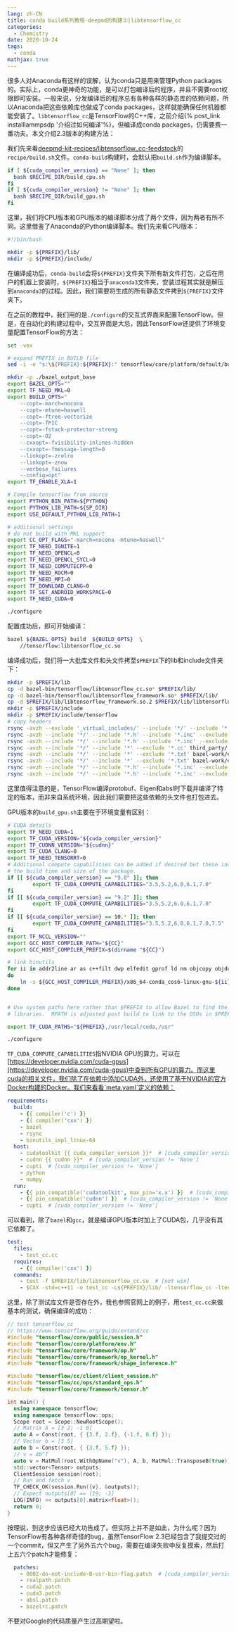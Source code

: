 ```yaml
---
lang: zh-CN
title: conda build系列教程·deepmd的构建②|libtensorflow_cc
categories:
  - Chemistry
date: 2020-10-24
tags:
  - conda
mathjax: true
---
```


很多人对Anaconda有这样的误解，认为conda只是用来管理Python packages的。实际上，conda更神奇的功能，是可以打包编译后的程序，并且不需要root权限即可安装。一般来说，分发编译后的程序总有各种各样的静态库的依赖问题，所以Anaconda把这些依赖库也做成了conda packages，这样就能确保任何机器都能安装了。`libtensorflow_cc`是TensorFlow的C++库，之前介绍{% post_link installlammpsdp '介绍过如何编译'%}，但编译成conda packages，仍需要费一番功夫。本文介绍2.3版本的构建方法：

我们先来看[deepmd-kit-recipes/libtensorflow_cc-feedstock](https://github.com/deepmd-kit-recipes/libtensorflow_cc-feedstock)的`recipe/build.sh`文件。`conda-build`构建时，会默认把`build.sh`作为编译脚本。

```sh
if [ ${cuda_compiler_version} == "None" ]; then
  bash $RECIPE_DIR/build_cpu.sh
fi
if [ ${cuda_compiler_version} != "None" ]; then
  bash $RECIPE_DIR/build_gpu.sh
fi
```
<!--more-->

这里，我们将CPU版本和GPU版本的编译脚本分成了两个文件，因为两者有所不同。这里借鉴了Anaconda的Python编译脚本。我们先来看CPU版本：

```sh
#!/bin/bash

mkdir -p ${PREFIX}/lib/
mkdir -p ${PREFIX}/include/
```

在编译成功后，`conda-build`会将`${PREFIX}`文件夹下所有新文件打包，之后在用户的机器上安装时，`${PREFIX}`相当于`anaconda3`文件夹，安装过程其实就是解压到`anaconda3`的过程。因此，我们需要将生成的所有静态文件拷到`${PREFIX}`文件夹下。

在之前的教程中，我们用的是`./configure`的交互式界面来配置TensorFlow。但是，在自动化的构建过程中，交互界面是大忌，因此TensorFlow还提供了环境变量配置TensorFlow的方法：

```sh
set -vex

# expand PREFIX in BUILD file
sed -i -e "s:\${PREFIX}:${PREFIX}:" tensorflow/core/platform/default/build_config/BUILD

mkdir -p ./bazel_output_base
export BAZEL_OPTS=""
export TF_NEED_MKL=0
export BUILD_OPTS="
    --copt=-march=nocona
    --copt=-mtune=haswell
    --copt=-ftree-vectorize
    --copt=-fPIC
    --copt=-fstack-protector-strong
    --copt=-O2
    --cxxopt=-fvisibility-inlines-hidden
    --cxxopt=-fmessage-length=0
    --linkopt=-zrelro
    --linkopt=-znow
    --verbose_failures
    --config=opt"
export TF_ENABLE_XLA=1

# Compile tensorflow from source
export PYTHON_BIN_PATH=${PYTHON}
export PYTHON_LIB_PATH=${SP_DIR}
export USE_DEFAULT_PYTHON_LIB_PATH=1

# additional settings
# do not build with MKL support
export CC_OPT_FLAGS="-march=nocona -mtune=haswell"
export TF_NEED_IGNITE=1
export TF_NEED_OPENCL=0
export TF_NEED_OPENCL_SYCL=0
export TF_NEED_COMPUTECPP=0
export TF_NEED_ROCM=0
export TF_NEED_MPI=0
export TF_DOWNLOAD_CLANG=0
export TF_SET_ANDROID_WORKSPACE=0
export TF_NEED_CUDA=0

./configure
```

配置成功后，即可开始编译：

```sh
bazel ${BAZEL_OPTS} build  ${BUILD_OPTS}  \
    //tensorflow:libtensorflow_cc.so
```

编译成功后，我们将一大批库文件和头文件拷至`$PREFIX`下的lib和include文件夹下：

```sh
mkdir -p $PREFIX/lib
cp -d bazel-bin/tensorflow/libtensorflow_cc.so* $PREFIX/lib/
cp -d bazel-bin/tensorflow/libtensorflow_framework.so* $PREFIX/lib/
cp -d $PREFIX/lib/libtensorflow_framework.so.2 $PREFIX/lib/libtensorflow_framework.so
mkdir -p $PREFIX/include
mkdir -p $PREFIX/include/tensorflow
# copy headers
rsync -avzh --exclude '_virtual_includes/' --include '*/' --include '*.h' --include '*.inc' --exclude '*' bazel-genfiles/ $PREFIX/include/
rsync -avzh --include '*/' --include '*.h' --include '*.inc' --exclude '*' tensorflow/cc $PREFIX/include/tensorflow/
rsync -avzh --include '*/' --include '*.h' --include '*.inc' --exclude '*' tensorflow/core $PREFIX/include/tensorflow/
rsync -avzh --include '*/' --include '*' --exclude '*.cc' third_party/ $PREFIX/include/third_party/
rsync -avzh --include '*/' --include '*' --exclude '*.txt' bazel-work/external/eigen_archive/Eigen/ $PREFIX/include/Eigen/
rsync -avzh --include '*/' --include '*' --exclude '*.txt' bazel-work/external/eigen_archive/unsupported/ $PREFIX/include/unsupported/
rsync -avzh --include '*/' --include '*.h' --include '*.inc' --exclude '*' bazel-work/external/com_google_protobuf/src/google/ $PREFIX/include/google/
rsync -avzh --include '*/' --include '*.h' --include '*.inc' --exclude '*' bazel-work/external/com_google_absl/absl/ $PREFIX/include/absl/
```

这里值得注意的是，TensorFlow编译protobuf、Eigen和absl时下载并编译了特定的版本，而非来自系统环境，因此我们需要把这些依赖的头文件也打包进去。

GPU版本的`build_gpu.sh`主要在于环境变量有区别：

```sh
# CUDA details
export TF_NEED_CUDA=1
export TF_CUDA_VERSION="${cuda_compiler_version}"
export TF_CUDNN_VERSION="${cudnn}"
export TF_CUDA_CLANG=0
export TF_NEED_TENSORRT=0
# Additional compute capabilities can be added if desired but these increase
# the build time and size of the package.
if [[ ${cuda_compiler_version} == "9.0" ]]; then
        export TF_CUDA_COMPUTE_CAPABILITIES="3.5,5.2,6.0,6.1,7.0"
fi
if [[ ${cuda_compiler_version} == "9.2" ]]; then
        export TF_CUDA_COMPUTE_CAPABILITIES="3.5,5.2,6.0,6.1,7.0"
fi
if [[ ${cuda_compiler_version} == 10.* ]]; then
        export TF_CUDA_COMPUTE_CAPABILITIES="3.5,5.2,6.0,6.1,7.0,7.5"
fi
export TF_NCCL_VERSION=""
export GCC_HOST_COMPILER_PATH="${CC}"
export GCC_HOST_COMPILER_PREFIX=$(dirname "${CC}")

# link binutils
for ii in addr2line ar as c++filt dwp elfedit gprof ld nm objcopy objdump ranlib readelf size strings strip
do
    ln -s ${GCC_HOST_COMPILER_PREFIX}/x86_64-conda_cos6-linux-gnu-${ii} ${GCC_HOST_COMPILER_PREFIX}/${ii}
done


# Use system paths here rather than $PREFIX to allow Bazel to find the correct
# libraries.  RPATH is adjusted post build to link to the DSOs in $PREFIX

export TF_CUDA_PATHS="${PREFIX},/usr/local/cuda,/usr"

./configure
```

`TF_CUDA_COMPUTE_CAPABILITIES`指NVIDIA GPU的算力，可以在[https://developer.nvidia.com/cuda-gpus](https://developer.nvidia.com/cuda-gpus)中查到所有GPU的算力。而这里cuda的相关文件，我们除了在依赖中添加CUDA外，还使用了基于NVIDIA的官方Docker构建的Docker。我们来看看`meta.yaml`定义的依赖：

```yaml
requirements:
  build:
    - {{ compiler('c') }}
    - {{ compiler('cxx') }}
    - bazel
    - rsync
    - binutils_impl_linux-64
  host:
    - cudatoolkit {{ cuda_compiler_version }}*  # [cuda_compiler_version != 'None']
    - cudnn {{ cudnn }}*  # [cuda_compiler_version != 'None']
    - cupti  # [cuda_compiler_version != 'None']
    - python
    - numpy
  run:
    - {{ pin_compatible('cudatoolkit', max_pin='x.x') }}  # [cuda_compiler_version != 'None']
    - {{ pin_compatible('cudnn') }}  # [cuda_compiler_version != 'None']
    - cupti  # [cuda_compiler_version != 'None']
```

可以看到，除了`bazel`和`gcc`，就是编译GPU版本时加上了CUDA包，几乎没有其它依赖了。

```yaml
test:
  files:
    - test_cc.cc
  requires:
    - {{ compiler('cxx') }}
  commands:
    - test -f $PREFIX/lib/libtensorflow_cc.so  # [not win]
    - $CXX -std=c++11 -o test_cc -L${PREFIX}/lib/ -ltensorflow_cc -ltensorflow_framework -lrt -I${PREFIX}/include/ test_cc.cc && ./test_cc  # [not win]
```

这里，除了测试库文件是否存在外，我也参照官网上的例子，用`test_cc.cc`来做基本的测试，确保编译的成功：
```cpp
// test tensorflow_cc
// https://www.tensorflow.org/guide/extend/cc
#include "tensorflow/core/public/session.h"
#include "tensorflow/core/platform/env.h"
#include "tensorflow/core/framework/op.h"
#include "tensorflow/core/framework/op_kernel.h"
#include "tensorflow/core/framework/shape_inference.h"

#include "tensorflow/cc/client/client_session.h"
#include "tensorflow/cc/ops/standard_ops.h"
#include "tensorflow/core/framework/tensor.h"

int main() {
  using namespace tensorflow;
  using namespace tensorflow::ops;
  Scope root = Scope::NewRootScope();
  // Matrix A = [3 2; -1 0]
  auto A = Const(root, { {3.f, 2.f}, {-1.f, 0.f} });
  // Vector b = [3 5]
  auto b = Const(root, { {3.f, 5.f} });
  // v = Ab^T
  auto v = MatMul(root.WithOpName("v"), A, b, MatMul::TransposeB(true));
  std::vector<Tensor> outputs;
  ClientSession session(root);
  // Run and fetch v
  TF_CHECK_OK(session.Run({v}, &outputs));
  // Expect outputs[0] == [19; -3]
  LOG(INFO) << outputs[0].matrix<float>();
  return 0;
}
```

按理说，到这步应该已经大功告成了。但实际上并不是如此，为什么呢？因为TensorFlow有各种各样奇怪的bug，虽然TensorFlow 2.3已经包含了我提交过的一个commit，但又产生了另外五六个bug，需要在编译失败中反复摸索，然后打上五六个patch才能修复：
```yaml
  patches:
    - 0002-do-not-include-B-usr-bin-flag.patch  # [cuda_compiler_version != 'None']
    - realpath.patch
    - cuda2.patch
    - cuda3.patch
    - absl.patch
    - bazelrc.patch
```
不要对Google的代码质量产生过高期望啦。
